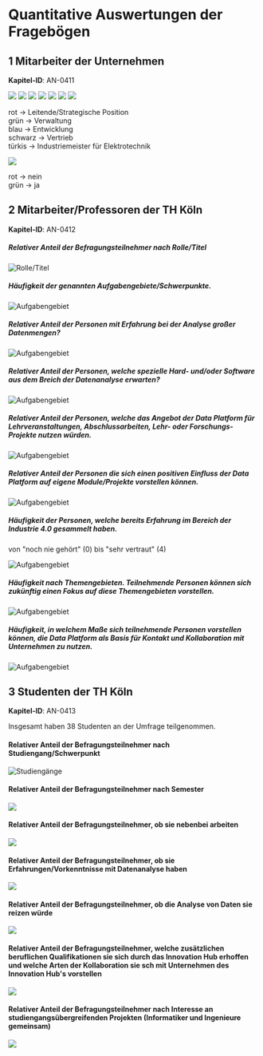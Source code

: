 # Quantitative Auswertungen der Fragebögen

## 1 Mitarbeiter der Unternehmen
**Kapitel-ID**: <a name="AN-0411">AN-0411</a>

![](https://github.com/pschm/am-lastenheft-ss20/blob/master/lastenheft/img/FrageUnternehmen1.png)
![](https://github.com/pschm/am-lastenheft-ss20/blob/master/lastenheft/img/FrageUnternehmen2.png)
![](https://github.com/pschm/am-lastenheft-ss20/blob/master/lastenheft/img/FrageUnternehmen3.png)
![](https://github.com/pschm/am-lastenheft-ss20/blob/master/lastenheft/img/FrageUnternehmen4.png)
![](https://github.com/pschm/am-lastenheft-ss20/blob/master/lastenheft/img/FrageUnternehmen5.png)
![](https://github.com/pschm/am-lastenheft-ss20/blob/master/lastenheft/img/FrageUnternehmen6.png)
![](https://github.com/pschm/am-lastenheft-ss20/blob/master/lastenheft/img/FrageUnternehmenPcaUnternehmenPositionen.png)

rot -> Leitende/Strategische Position  
grün -> Verwaltung  
blau -> Entwicklung  
schwarz -> Vertrieb  
türkis -> Industriemeister für Elektrotechnik

![](https://github.com/pschm/am-lastenheft-ss20/blob/master/lastenheft/img/FrageUnternehmenPcaUnternehmenAufgabenbereich.png)

rot -> nein  
grün -> ja


## 2 Mitarbeiter/Professoren der TH Köln
**Kapitel-ID**: <a name="AN-0412">AN-0412</a>

##### Relativer Anteil der Befragungsteilnehmer nach Rolle/Titel
![Rolle/Titel](../../img/umfrage-prof-wma-001.png)

##### Häufigkeit der genannten Aufgabengebiete/Schwerpunkte.
![Aufgabengebiet](../../img/umfrage-prof-wma-002.png)

##### Relativer Anteil der Personen mit Erfahrung bei der Analyse großer Datenmengen?
![Aufgabengebiet](../../img/umfrage-prof-wma-003.png)

##### Relativer Anteil der Personen, welche spezielle Hard- und/oder Software aus dem Breich der Datenanalyse erwarten?
![Aufgabengebiet](../../img/umfrage-prof-wma-004.png)

##### Relativer Anteil der Personen, welche das Angebot der Data Platform für Lehrveranstaltungen, Abschlussarbeiten, Lehr- oder Forschungs-Projekte nutzen würden.
![Aufgabengebiet](../../img/umfrage-prof-wma-005.png)

##### Relativer Anteil der Personen die sich einen positiven Einfluss der Data Platform auf eigene Module/Projekte vorstellen können.
![Aufgabengebiet](../../img/umfrage-prof-wma-006.png)

##### Häufigkeit der Personen, welche bereits Erfahrung im Bereich der Industrie 4.0 gesammelt haben. 
von "noch nie gehört" (0) bis "sehr vertraut" (4)

![Aufgabengebiet](../../img/umfrage-prof-wma-007.png)

##### Häufigkeit nach Themengebieten. Teilnehmende Personen können sich zukünftig einen Fokus auf diese Themengebieten vorstellen.
![Aufgabengebiet](../../img/umfrage-prof-wma-008.png)

##### Häufigkeit, in welchem Maße sich teilnehmende Personen vorstellen können, die Data Platform als Basis für Kontakt und Kollaboration mit Unternehmen zu nutzen. 
![Aufgabengebiet](../../img/umfrage-prof-wma-009.png)

## 3 Studenten der TH Köln
**Kapitel-ID**: <a name="AN-0412">AN-0413</a>

Insgesamt haben 38 Studenten an der Umfrage teilgenommen. 

#### Relativer Anteil der Befragungsteilnehmer nach Studiengang/Schwerpunkt
![Studiengänge](../../img/StudentenFrage1.JPG)

#### Relativer Anteil der Befragungsteilnehmer nach Semester
![](../../img/StudentenFrage2.JPG)

#### Relativer Anteil der Befragungsteilnehmer, ob sie nebenbei arbeiten
![](../../img/StudentenFrage3.JPG)

#### Relativer Anteil der Befragungsteilnehmer, ob sie Erfahrungen/Vorkenntnisse mit Datenanalyse haben
![](../../img/StudentenFrage4.JPG)

#### Relativer Anteil der Befragungsteilnehmer, ob die Analyse von Daten sie reizen würde
![](../../img/StudentenFrage5.JPG)

#### Relativer Anteil der Befragungsteilnehmer, welche zusätzlichen beruflichen Qualifikationen sie sich durch das Innovation Hub erhoffen und welche Arten der Kollaboration sie sch mit Unternehmen des Innovation Hub's vorstellen
![](../../img/StudentenFrage6.JPG)

#### Relativer Anteil der Befragungsteilnehmer nach Interesse an studiengangsübergreifenden Projekten (Informatiker und Ingenieure gemeinsam)
![](../../img/StudentenFrage7.JPG)

